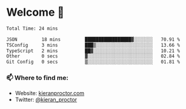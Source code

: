# Welcome 🦘

<!--START_SECTION:waka-->

```txt
Total Time: 24 mins

JSON         18 mins         █████████████████▓░░░░░░░   70.91 %
TSConfig     3 mins          ███▒░░░░░░░░░░░░░░░░░░░░░   13.66 %
TypeScript   2 mins          ██▓░░░░░░░░░░░░░░░░░░░░░░   10.21 %
Other        0 secs          ▓░░░░░░░░░░░░░░░░░░░░░░░░   02.84 %
Git Config   0 secs          ▒░░░░░░░░░░░░░░░░░░░░░░░░   01.81 %
```

<!--END_SECTION:waka-->

### 📫 Where to find me:

-   Website: [kieranproctor.com](https://kieranproctor.com/)
-   Twitter: [@kieran_proctor](https://twitter.com/kieran_proctor)
